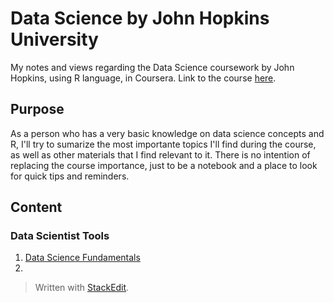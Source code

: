 # Data Science by John Hopkins University

My notes and views regarding the Data Science coursework by John Hopkins, using R language, in Coursera.
Link to the course [here](https://www.coursera.org/specializations/jhu-data-science).

## Purpose

As a person who has a very basic knowledge on data science concepts and R, I'll try to sumarize the most importante topics I'll find during the course, as well as other materials that I find relevant to it.
There is no intention of replacing the course importance, just to be a notebook and a place to look for quick tips and reminders. 

## Content

### Data Scientist Tools
1. [Data Science Fundamentals](https://github.com/cauabernardino/Data-Science-By-John-Hopkins/blob/master/01%20-%20Data%20Scientist%20Tools/Lesson%2001.md)
2. 







> Written with [StackEdit](https://stackedit.io/).
<!--stackedit_data:
eyJoaXN0b3J5IjpbMTY3NzgyNzYyMywtMTgwNTE0Mjc5NCw3OD
g2OTE2ODZdfQ==
-->